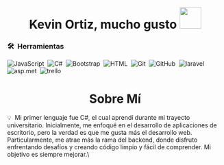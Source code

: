 <h1 align="center"> Kevin Ortiz, mucho gusto <img src="https://i.giphy.com/media/v1.Y2lkPTc5MGI3NjExM2IwNGl0c3c5ZHh5OTdqYXBwMnB3bno2bWxrOHBnaHl3M3ZkdTl6byZlcD12MV9pbnRlcm5hbF9naWZfYnlfaWQmY3Q9cw/KicuZfamDOP0k7AyxI/giphy.gif" width="50"></h1>
 
 ### 🛠 &nbsp;Herramientas
![JavaScript](https://img.shields.io/badge/-JavaScript-05122A?style=flat&logo=javascript)&nbsp;
![C#](https://img.shields.io/badge/-csharp-05122A?style=flat&logo=C%2B%2B&logoColor=563D7C)&nbsp;
![Bootstrap](https://img.shields.io/badge/-Bootstrap-05122A?style=flat&logo=bootstrap&logoColor=563D7C)&nbsp;
![HTML](https://img.shields.io/badge/-HTML-05122A?style=flat&logo=HTML5)&nbsp;
![Git](https://img.shields.io/badge/-Git-05122A?style=flat&logo=git)&nbsp;
![GitHub](https://img.shields.io/badge/-GitHub-05122A?style=flat&logo=github)&nbsp;
![laravel](https://img.shields.io/badge/Laravel-FF2D20?style=style=flat&logo&logo=laravel&logoColor=white)&nbsp;
![asp.met](https://img.shields.io/badge/ASP.NET-blueviolet)&nbsp;
![trello](https://shields.io/badge/Trello-blue?logo=Trello&style=flat)&nbsp;

<h1 align="center">Sobre Mí</h1>
💡 &nbsp;Mi primer lenguaje fue C#, el cual aprendí durante mi trayecto universitario. Inicialmente, me enfoqué en el desarrollo de aplicaciones de escritorio, pero la verdad es que me gusta más el desarrollo web. Particularmente, me atrae más la rama del backend, donde disfruto enfrentando desafíos y creando código limpio y fácil de comprender. Mi objetivo es siempre mejorar.\
